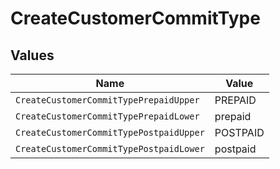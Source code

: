 # CreateCustomerCommitType


## Values

| Name                                    | Value                                   |
| --------------------------------------- | --------------------------------------- |
| `CreateCustomerCommitTypePrepaidUpper`  | PREPAID                                 |
| `CreateCustomerCommitTypePrepaidLower`  | prepaid                                 |
| `CreateCustomerCommitTypePostpaidUpper` | POSTPAID                                |
| `CreateCustomerCommitTypePostpaidLower` | postpaid                                |